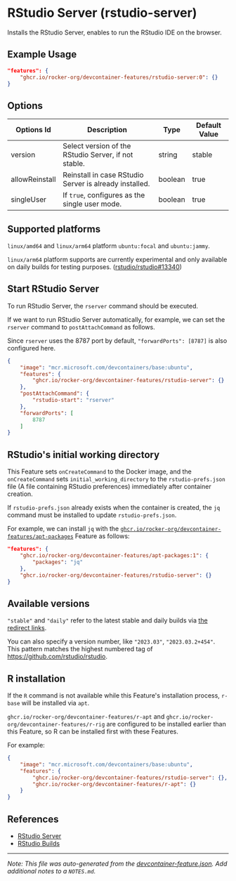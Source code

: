 
# RStudio Server (rstudio-server)

Installs the RStudio Server, enables to run the RStudio IDE on the browser.

## Example Usage

```json
"features": {
    "ghcr.io/rocker-org/devcontainer-features/rstudio-server:0": {}
}
```

## Options

| Options Id | Description | Type | Default Value |
|-----|-----|-----|-----|
| version | Select version of the RStudio Server, if not stable. | string | stable |
| allowReinstall | Reinstall in case RStudio Server is already installed. | boolean | true |
| singleUser | If `true`, configures as the single user mode. | boolean | true |

<!-- markdownlint-disable MD041 -->

## Supported platforms

`linux/amd64` and `linux/arm64` platform `ubuntu:focal` and `ubuntu:jammy`.

`linux/arm64` platform supports are currently experimental and only available on daily builds for testing purposes.
([rstudio/rstudio#13340](https://github.com/rstudio/rstudio/issues/13340))

## Start RStudio Server

To run RStudio Server, the `rserver` command should be executed.

If we want to run RStudio Server automatically, for example,
we can set the `rserver` command to `postAttachCommand` as follows.

Since `rserver` uses the 8787 port by default, `"forwardPorts": [8787]` is also configured here.

```json
{
    "image": "mcr.microsoft.com/devcontainers/base:ubuntu",
    "features": {
        "ghcr.io/rocker-org/devcontainer-features/rstudio-server": {}
    },
    "postAttachCommand": {
        "rstudio-start": "rserver"
    },
    "forwardPorts": [
        8787
    ]
}
```

## RStudio's initial working directory

This Feature sets `onCreateCommand` to the Docker image, and the `onCreateCommand` sets `initial_working_directory`
to the `rstudio-prefs.json` file (A file containing RStudio preferences) immediately after container creation.

If `rstudio-prefs.json` already exists when the container is created,
the `jq` command must be installed to update `rstudio-prefs.json`.

For example, we can install `jq` with the
[`ghcr.io/rocker-org/devcontainer-features/apt-packages`](https://github.com/rocker-org/devcontainer-features/tree/main/src/apt-packages)
Feature as follows:

```json
"features": {
    "ghcr.io/rocker-org/devcontainer-features/apt-packages:1": {
        "packages": "jq"
    },
    "ghcr.io/rocker-org/devcontainer-features/rstudio-server": {}
}
```

## Available versions

`"stable"` and `"daily"` refer to the latest stable and daily builds
via [the redirect links](https://dailies.rstudio.com/links/).

You can also specify a version number, like `"2023.03"`, `"2023.03.2+454"`.
This pattern matches the highest numbered tag of <https://github.com/rstudio/rstudio>.

## R installation

If the `R` command is not available while this Feature's installation process,
`r-base` will be installed via `apt`.

`ghcr.io/rocker-org/devcontainer-features/r-apt` and `ghcr.io/rocker-org/devcontainer-features/r-rig` are
configured to be installed earlier than this Feature, so R can be installed first with these Features.

For example:

```json
{
    "image": "mcr.microsoft.com/devcontainers/base:ubuntu",
    "features": {
        "ghcr.io/rocker-org/devcontainer-features/rstudio-server": {},
        "ghcr.io/rocker-org/devcontainer-features/r-apt": {}
    }
}
```

## References

- [RStudio Server](https://posit.co/products/open-source/rstudio-server/)
- [RStudio Builds](https://dailies.rstudio.com/)


---

_Note: This file was auto-generated from the [devcontainer-feature.json](https://github.com/rocker-org/devcontainer-features/blob/main/src/rstudio-server/devcontainer-feature.json).  Add additional notes to a `NOTES.md`._
